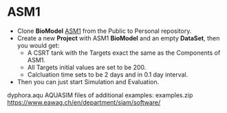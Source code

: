 # ASM1

<!-- **SIMPO** -->

<!-- - Clone **BioModel** <a href="http://xx.xx.xx.xx/dashboard/biomodels/public/name/ASM1/id/35/did/34">ASM1</a> from the Public to Personal repository. -->

- Clone **BioModel** <a href="http://dash.simpowater.org/dashboard/biomodels/public/name/ASM1/id/35/did/34">ASM1</a> from the Public to Personal repository.
- Create a new **Project** with ASM1 **BioModel** and an empty **DataSet**, then you would get:
  - A CSRT tank with the Targets exact the same as the Components of ASM1.
  - All Targets initial values are set to be 200.
  - Calcluation time sets to be 2 days and in 0.1 day interval.
- Then you can just start Simulation and Evaluation.



dyphora.aqu
AQUASIM files of additional examples:
examples.zip
https://www.eawag.ch/en/department/siam/software/
